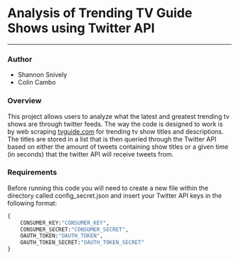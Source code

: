 # Analysis of Trending TV Guide Shows using Twitter API
___
### Author
* Shannon Snively
* Colin Cambo

### Overview
This project allows users to analyze what the latest and greatest trending tv shows are through twitter feeds. The way the code is designed to work is by web scraping [tvguide.com](http://www.tvguide.com/trending-tonight) for trending tv show titles and descriptions. The titles are stored in a list that is then queried through the Twitter API based on either the amount of tweets containing show titles or a given time (in seconds) that the twitter API will receive tweets from. 

### Requirements
Before running this code you will need to create a new file within the directory called config_secret.json and insert your Twitter API keys in the following format:

```python 
{
    CONSUMER_KEY:"CONSUMER_KEY",
    CONSUMER_SECRET:"CONSUMER_SECRET",
    OAUTH_TOKEN:"OAUTH_TOKEN",
    OAUTH_TOKEN_SECRET:"OAUTH_TOKEN_SECRET"
}
```
